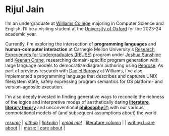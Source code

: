 # Rijul Jain

I’m an undergraduate at [Williams College](https://www.williams.edu/) majoring in Computer Science and English. I’ll be a visiting student at the [University of Oxford](https://www.exeter.ox.ac.uk/) for the 2023-24 academic year.

Currently, I'm exploring the intersection of **programming languages** and **human-computer interaction** at Carnegie Mellon University's [Research Experiences for Undergraduates (REUSE)](https://www.cmu.edu/scs/s3d/reuse/) program under [Joshua Sunshine](https://www.cs.cmu.edu/~jssunshi/) and [Keenan Crane](https://www.cs.cmu.edu/~kmcrane/), researching domain-specific program generation with large language models to democratize diagram authoring using [Penrose](https://penrose.cs.cmu.edu/). As part of previous research with [Daniel Barowy](http://www.cs.williams.edu/~dbarowy/) at Williams, I've also implemented a programming language that describes and captures UNIX filesystem state, safely expressing program semantics for OS platform- and version-agnostic execution.

I'm also deeply invested in finding generative ways to reconcile the richness of the logics and interpretive modes of aesthetically daring [**literature**](https://www.ndbooks.com/book/the-rings-of-saturn/), [**literary theory**](https://thecharnelhouse.org/wp-content/uploads/2017/09/Fredric-Jameson-The-Antinomies-of-Realism-2015.pdf) and unconventional [**philosophy**](https://files.libcom.org/files/A%20Thousand%20Plateaus.pdf)[(?)](https://seansturm.files.wordpress.com/2012/06/benjamin-theses-on-the-philosophy-of-history.pdf) with our various computational models of (and subsequent assumptions about) the world.

[_resumé_]() | [_github_](https://github.com/rjainrjain) | [_linkedin_](https://www.linkedin.com/in/rijul-jn/) | [_email me!_](mailto:rijul.jain@williams.edu)
| [literature column](https://williamsrecord.com/staff_name/rijul-jain/) | 
| [writing I care about]() |
| [music I care about]() |
